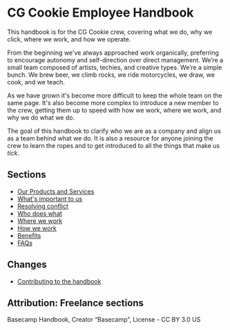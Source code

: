 # CG Cookie Employee Handbook

This handbook is for the CG Cookie crew, covering what we do, why we click, where we work, and how we operate.

From the beginning we've always approached work organically, preferring to encourage autonomy and self-direction over direct management. We’re a small team composed of artists, techies, and creative types. We’re a simple bunch. We brew beer, we climb rocks, we ride motorcycles, we draw, we cook, and we teach.

As we have grown it's become more difficult to keep the whole team on the same page. It's also become more complex to introduce a new member to the crew, getting them up to speed with how we work, where we work, and why we do what we do.

The goal of this handbook to clarify who we are as a company and align us as a team behind what we do. It is also a resource for anyone joining the crew to learn the ropes and to get introduced to all the things that make us *tick*.

## Sections
* [Our Products and Services](https://github.com/CGCookie/handbook/blob/master/our-products-and-services.md)
* [What's important to us](https://github.com/cgcookie/handbook/blob/master/what-is-important-to-us.md)
* [Resolving conflict](https://github.com/cgcookie/handbook/blob/master/resolving-conflict.md)
* [Who does what](https://github.com/cgcookie/handbook/blob/master/who-does-what.md)
* [Where we work](https://github.com/cgcookie/handbook/blob/master/where-we-work.md)
* [How we work](https://github.com/cgcookie/handbook/blob/master/how-we-work.md)
* [Benefits](https://github.com/cgcookie/handbook/blob/master/benefits.md)
* [FAQs](https://github.com/cgcookie/handbook/blob/master/faqs.md)

## Changes
* [Contributing to the handbook](https://github.com/CGCookie/handbook/blob/master/CONTRIBUTING.md)

## Attribution: Freelance sections
Basecamp Handbook, Creator “Basecamp”, License - CC BY 3.0 US
